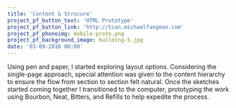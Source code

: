 ```yaml
---
title: 'Content & Strucure'
project_pf_button_text: 'HTML Prototype'
project_pf_button_link: 'http://tcan.michaelfangman.com'
project_pf_phoneimg: mobile-proto.png
project_pf_background_image: building-5.jpg
date: '03-09-2016 00:00'
---
```


Using pen and paper, I started exploring layout options. Considering the single-page approach, special attention was given to the content hierarchy to ensure the flow from section to section felt natural. Once the sketches started coming together I transitioned to the computer, prototyping the work using Bourbon, Neat, Bitters, and Refills to help expedite the process.
